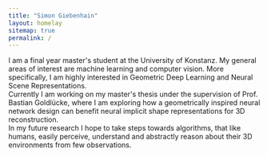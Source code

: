 ```yaml
---
title: "Simon Giebenhain"
layout: homelay
sitemap: true
permalink: /
---
```


I am a final year master's student at the University of Konstanz. 
My general areas of interest are machine learning and computer vision. 
More specifically, I am highly interested in Geometric Deep Learning and Neural Scene Representations.  
Currently I am working on my master's thesis under the supervision of Prof. Bastian Goldlücke, 
where I am exploring how a geometrically inspired neural network design 
can benefit neural implicit shape representations for 3D reconstruction.   
In my future research I hope to take steps towards algorithms, that like humans, 
easily perceive, understand and abstractly reason about their 3D environments from few observations.






